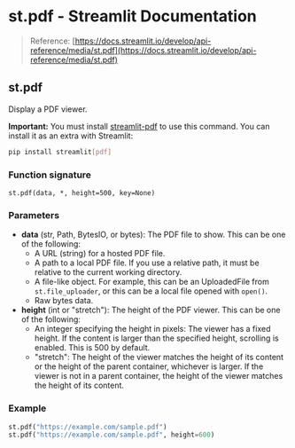 # st.pdf - Streamlit Documentation

> Reference: [https://docs.streamlit.io/develop/api-reference/media/st.pdf](https://docs.streamlit.io/develop/api-reference/media/st.pdf)

## st.pdf

Display a PDF viewer.

**Important:** You must install [streamlit-pdf](https://github.com/streamlit/streamlit-pdf) to use this command. You can install it as an extra with Streamlit:

```bash
pip install streamlit[pdf]
```

### Function signature

`st.pdf(data, *, height=500, key=None)`

### Parameters

*   **data** (str, Path, BytesIO, or bytes): The PDF file to show. This can be one of the following:
    *   A URL (string) for a hosted PDF file.
    *   A path to a local PDF file. If you use a relative path, it must be relative to the current working directory.
    *   A file-like object. For example, this can be an UploadedFile from `st.file_uploader`, or this can be a local file opened with `open()`.
    *   Raw bytes data.
*   **height** (int or "stretch"): The height of the PDF viewer. This can be one of the following:
    *   An integer specifying the height in pixels: The viewer has a fixed height. If the content is larger than the specified height, scrolling is enabled. This is 500 by default.
    *   "stretch": The height of the viewer matches the height of its content or the height of the parent container, whichever is larger. If the viewer is not in a parent container, the height of the viewer matches the height of its content.

### Example

```python
st.pdf("https://example.com/sample.pdf")
st.pdf("https://example.com/sample.pdf", height=600)
```
